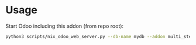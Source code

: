 # Usage

Start Odoo including this addon (from repo root):

```bash
python3 scripts/nix_odoo_web_server.py --db-name mydb --addon multi_step_wizard
```
